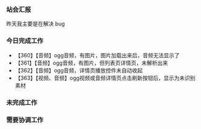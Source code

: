 ### 站会汇报

昨天我主要是在解决 bug

### 今日完成工作

- 【360】【音频】ogg音频，有图片，图片加载出来后，音频无法显示了
- 【361】【音频】ogg音频，有图片，但列表页详情页，未解析出来
- 【362】【音频】ogg音频，详情页播放控件未自动收起
- 【363】【视频、音频】ogg视频或音频详情页点击刷新按钮后，显示为未识别素材

### 未完成工作



### 需要协调工作